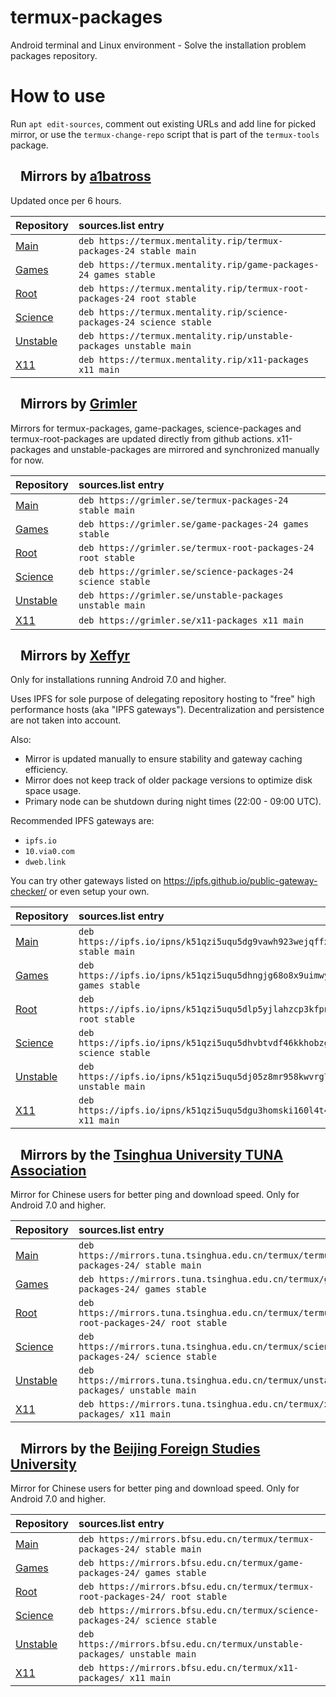 # termux-packages
Android terminal and Linux environment - Solve the installation problem packages repository.
# How to use
<p>Run <code>apt edit-sources</code>, comment out existing URLs and add line for picked mirror, or use the <code>termux-change-repo</code> script that is part of the <code>termux-tools</code> package.</p>
<h2>
<a id="user-content-mirrors-by-a1batross" class="anchor" href="#mirrors-by-a1batross" aria-hidden="true"><svg class="octicon octicon-link" viewBox="0 0 16 16" version="1.1" width="16" height="16" aria-hidden="true"></svg></a>Mirrors by <a href="https://github.com/a1batross">a1batross</a>
</h2>
<p>Updated once per 6 hours.</p>
<table role="table">
<thead>
<tr>
<th align="left">Repository</th>
<th align="left">sources.list entry</th>
</tr>
</thead>
<tbody>
<tr>
<td align="left"><a href="https://github.com/termux/termux-packages">Main</a></td>
<td align="left"><code>deb https://termux.mentality.rip/termux-packages-24 stable main</code></td>
</tr>
<tr>
<td align="left"><a href="https://github.com/termux/game-packages">Games</a></td>
<td align="left"><code>deb https://termux.mentality.rip/game-packages-24 games stable</code></td>
</tr>
<tr>
<td align="left"><a href="https://github.com/termux/termux-root-packages">Root</a></td>
<td align="left"><code>deb https://termux.mentality.rip/termux-root-packages-24 root stable</code></td>
</tr>
<tr>
<td align="left"><a href="https://github.com/termux/science-packages">Science</a></td>
<td align="left"><code>deb https://termux.mentality.rip/science-packages-24 science stable</code></td>
</tr>
<tr>
<td align="left"><a href="https://github.com/termux/unstable-packages">Unstable</a></td>
<td align="left"><code>deb https://termux.mentality.rip/unstable-packages unstable main</code></td>
</tr>
<tr>
<td align="left"><a href="https://github.com/termux/x11-packages">X11</a></td>
<td align="left"><code>deb https://termux.mentality.rip/x11-packages x11 main</code></td>
</tr>
</tbody>
</table>
<h2>
<a id="user-content-mirrors-by-grimler" class="anchor" href="#mirrors-by-grimler" aria-hidden="true"><svg class="octicon octicon-link" viewBox="0 0 16 16" version="1.1" width="16" height="16" aria-hidden="true"></svg></a>Mirrors by <a href="https://github.com/grimler91">Grimler</a>
</h2>
<p>Mirrors for termux-packages, game-packages, science-packages and termux-root-packages are updated directly from github actions. x11-packages and unstable-packages are mirrored and synchronized manually for now.</p>
<table role="table">
<thead>
<tr>
<th align="left">Repository</th>
<th align="left">sources.list entry</th>
</tr>
</thead>
<tbody>
<tr>
<td align="left"><a href="https://github.com/termux/termux-packages">Main</a></td>
<td align="left"><code>deb https://grimler.se/termux-packages-24 stable main</code></td>
</tr>
<tr>
<td align="left"><a href="https://github.com/termux/game-packages">Games</a></td>
<td align="left"><code>deb https://grimler.se/game-packages-24 games stable</code></td>
</tr>
<tr>
<td align="left"><a href="https://github.com/termux/termux-root-packages">Root</a></td>
<td align="left"><code>deb https://grimler.se/termux-root-packages-24 root stable</code></td>
</tr>
<tr>
<td align="left"><a href="https://github.com/termux/science-packages">Science</a></td>
<td align="left"><code>deb https://grimler.se/science-packages-24 science stable</code></td>
</tr>
<tr>
<td align="left"><a href="https://github.com/termux/unstable-packages">Unstable</a></td>
<td align="left"><code>deb https://grimler.se/unstable-packages unstable main</code></td>
</tr>
<tr>
<td align="left"><a href="https://github.com/termux/x11-packages">X11</a></td>
<td align="left"><code>deb https://grimler.se/x11-packages x11 main</code></td>
</tr>
</tbody>
</table>
<h2>
<a id="user-content-mirrors-by-xeffyr" class="anchor" href="#mirrors-by-xeffyr" aria-hidden="true"><svg class="octicon octicon-link" viewBox="0 0 16 16" version="1.1" width="16" height="16" aria-hidden="true"></path></svg></a>Mirrors by <a href="https://github.com/xeffyr">Xeffyr</a>
</h2>
<p>Only for installations running Android 7.0 and higher.</p>
<p>Uses IPFS for sole purpose of delegating repository hosting to "free" high performance hosts (aka "IPFS gateways"). Decentralization and persistence are not taken into account.</p>
<p>Also:</p>
<ul>
<li>Mirror is updated manually to ensure stability and gateway caching efficiency.</li>
<li>Mirror does not keep track of older package versions to optimize disk space usage.</li>
<li>Primary node can be shutdown during night times (22:00 - 09:00 UTC).</li>
</ul>
<p>Recommended IPFS gateways are:</p>
<ul>
<li><code>ipfs.io</code></li>
<li><code>10.via0.com</code></li>
<li><code>dweb.link</code></li>
</ul>
<p>You can try other gateways listed on <a href="https://ipfs.github.io/public-gateway-checker/" rel="nofollow">https://ipfs.github.io/public-gateway-checker/</a> or even setup your own.</p>
<table role="table">
<thead>
<tr>
<th align="left">Repository</th>
<th align="left">sources.list entry</th>
</tr>
</thead>
<tbody>
<tr>
<td align="left"><a href="https://github.com/termux/termux-packages">Main</a></td>
<td align="left"><code>deb https://ipfs.io/ipns/k51qzi5uqu5dg9vawh923wejqffxiu9bhqlze5f508msk0h7ylpac27fdgaskx stable main</code></td>
</tr>
<tr>
<td align="left"><a href="https://github.com/termux/game-packages">Games</a></td>
<td align="left"><code>deb https://ipfs.io/ipns/k51qzi5uqu5dhngjg68o8x9uimwy5h8iqt91n2266idc7uet9ew3lc472upy27 games stable</code></td>
</tr>
<tr>
<td align="left"><a href="https://github.com/termux/termux-root-packages">Root</a></td>
<td align="left"><code>deb https://ipfs.io/ipns/k51qzi5uqu5dlp5yjlahzcp3kfpnhbifo9ka9iybo3bp5vt781duafkyyvt9al root stable</code></td>
</tr>
<tr>
<td align="left"><a href="https://github.com/termux/science-packages">Science</a></td>
<td align="left"><code>deb https://ipfs.io/ipns/k51qzi5uqu5dhvbtvdf46kkhobzgamhiirte6s6k28l2c1iapumphh3cpkw33f science stable</code></td>
</tr>
<tr>
<td align="left"><a href="https://github.com/termux/unstable-packages">Unstable</a></td>
<td align="left"><code>deb https://ipfs.io/ipns/k51qzi5uqu5dj05z8mr958kwvrg7a0wqouj5nnoo5uqu1btnsljvpznfaav9nk unstable main</code></td>
</tr>
<tr>
<td align="left"><a href="https://github.com/termux/x11-packages">X11</a></td>
<td align="left"><code>deb https://ipfs.io/ipns/k51qzi5uqu5dgu3homski160l4t4bmp52vb6dbgxb5bda90rewnwg64wnkwxj4 x11 main</code></td>
</tr>
</tbody>
</table>
<h2>
<a id="user-content-mirrors-by-the-tsinghua-university-tuna-association" class="anchor" href="#mirrors-by-the-tsinghua-university-tuna-association" aria-hidden="true"><svg class="octicon octicon-link" viewBox="0 0 16 16" version="1.1" width="16" height="16" aria-hidden="true"></svg></a>Mirrors by the <a href="https://tuna.moe/" rel="nofollow">Tsinghua University TUNA Association</a>
</h2>
<p>Mirror for Chinese users for better ping and download speed. Only for Android 7.0 and higher.</p>
<table role="table">
<thead>
<tr>
<th align="left">Repository</th>
<th align="left">sources.list entry</th>
</tr>
</thead>
<tbody>
<tr>
<td align="left"><a href="https://github.com/termux/termux-packages">Main</a></td>
<td align="left"><code>deb https://mirrors.tuna.tsinghua.edu.cn/termux/termux-packages-24/ stable main</code></td>
</tr>
<tr>
<td align="left"><a href="https://github.com/termux/game-packages">Games</a></td>
<td align="left"><code>deb https://mirrors.tuna.tsinghua.edu.cn/termux/game-packages-24/ games stable</code></td>
</tr>
<tr>
<td align="left"><a href="https://github.com/termux/termux-root-packages">Root</a></td>
<td align="left"><code>deb https://mirrors.tuna.tsinghua.edu.cn/termux/termux-root-packages-24/ root stable</code></td>
</tr>
<tr>
<td align="left"><a href="https://github.com/termux/science-packages">Science</a></td>
<td align="left"><code>deb https://mirrors.tuna.tsinghua.edu.cn/termux/science-packages-24/ science stable</code></td>
</tr>
<tr>
<td align="left"><a href="https://github.com/termux/unstable-packages">Unstable</a></td>
<td align="left"><code>deb https://mirrors.tuna.tsinghua.edu.cn/termux/unstable-packages/ unstable main</code></td>
</tr>
<tr>
<td align="left"><a href="https://github.com/termux/x11-packages">X11</a></td>
<td align="left"><code>deb https://mirrors.tuna.tsinghua.edu.cn/termux/x11-packages/ x11 main</code></td>
</tr>
</tbody>
</table>
<h2>
<a id="user-content-mirrors-by-the-beijing-foreign-studies-university" class="anchor" href="#mirrors-by-the-beijing-foreign-studies-university" aria-hidden="true"><svg class="octicon octicon-link" viewBox="0 0 16 16" version="1.1" width="16" height="16" aria-hidden="true"></svg></a>Mirrors by the <a href="http://www.bfsu.edu.cn/" rel="nofollow">Beijing Foreign Studies University</a>
</h2>
<p>Mirror for Chinese users for better ping and download speed. Only for Android 7.0 and higher.</p>
<table role="table">
<thead>
<tr>
<th align="left">Repository</th>
<th align="left">sources.list entry</th>
</tr>
</thead>
<tbody>
<tr>
<td align="left"><a href="https://github.com/termux/termux-packages">Main</a></td>
<td align="left"><code>deb https://mirrors.bfsu.edu.cn/termux/termux-packages-24/ stable main</code></td>
</tr>
<tr>
<td align="left"><a href="https://github.com/termux/game-packages">Games</a></td>
<td align="left"><code>deb https://mirrors.bfsu.edu.cn/termux/game-packages-24/ games stable</code></td>
</tr>
<tr>
<td align="left"><a href="https://github.com/termux/termux-root-packages">Root</a></td>
<td align="left"><code>deb https://mirrors.bfsu.edu.cn/termux/termux-root-packages-24/ root stable</code></td>
</tr>
<tr>
<td align="left"><a href="https://github.com/termux/science-packages">Science</a></td>
<td align="left"><code>deb https://mirrors.bfsu.edu.cn/termux/science-packages-24/ science stable</code></td>
</tr>
<tr>
<td align="left"><a href="https://github.com/termux/unstable-packages">Unstable</a></td>
<td align="left"><code>deb https://mirrors.bfsu.edu.cn/termux/unstable-packages/ unstable main</code></td>
</tr>
<tr>
<td align="left"><a href="https://github.com/termux/x11-packages">X11</a></td>
<td align="left"><code>deb https://mirrors.bfsu.edu.cn/termux/x11-packages/ x11 main</code></td>
</tr>
</tbody>
</table>

